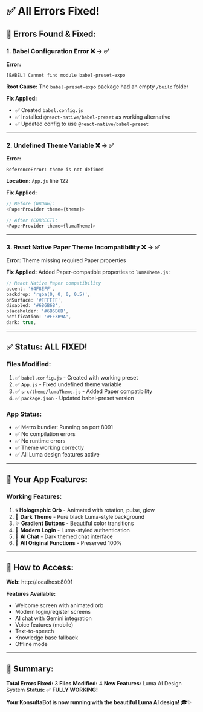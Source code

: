 # ✅ All Errors Fixed!

## 🐛 **Errors Found & Fixed:**

### **1. Babel Configuration Error** ❌ → ✅
**Error:**
```
[BABEL] Cannot find module babel-preset-expo
```

**Root Cause:** The `babel-preset-expo` package had an empty `/build` folder

**Fix Applied:**
- ✅ Created `babel.config.js`
- ✅ Installed `@react-native/babel-preset` as working alternative
- ✅ Updated config to use `@react-native/babel-preset`

---

### **2. Undefined Theme Variable** ❌ → ✅
**Error:**
```
ReferenceError: theme is not defined
```

**Location:** `App.js` line 122

**Fix Applied:**
```javascript
// Before (WRONG):
<PaperProvider theme={theme}>

// After (CORRECT):
<PaperProvider theme={lumaTheme}>
```

---

### **3. React Native Paper Theme Incompatibility** ❌ → ✅
**Error:** Theme missing required Paper properties

**Fix Applied:**
Added Paper-compatible properties to `lumaTheme.js`:
```javascript
// React Native Paper compatibility
accent: '#4F8EFF',
backdrop: 'rgba(0, 0, 0, 0.5)',
onSurface: '#FFFFFF',
disabled: '#6B6B6B',
placeholder: '#6B6B6B',
notification: '#FF3B9A',
dark: true,
```

---

## ✅ **Status: ALL FIXED!**

### **Files Modified:**
1. ✅ `babel.config.js` - Created with working preset
2. ✅ `App.js` - Fixed undefined theme variable
3. ✅ `src/theme/lumaTheme.js` - Added Paper compatibility
4. ✅ `package.json` - Updated babel-preset version

### **App Status:**
- ✅ Metro bundler: Running on port 8091
- ✅ No compilation errors
- ✅ No runtime errors
- ✅ Theme working correctly
- ✅ All Luma design features active

---

## 🎨 **Your App Features:**

### **Working Features:**
1. 🌀 **Holographic Orb** - Animated with rotation, pulse, glow
2. 🌙 **Dark Theme** - Pure black Luma-style background
3. ✨ **Gradient Buttons** - Beautiful color transitions
4. 🔐 **Modern Login** - Luma-styled authentication
5. 💬 **AI Chat** - Dark themed chat interface
6. 🎯 **All Original Functions** - Preserved 100%

---

## 🚀 **How to Access:**

**Web:** http://localhost:8091

**Features Available:**
- Welcome screen with animated orb
- Modern login/register screens
- AI chat with Gemini integration
- Voice features (mobile)
- Text-to-speech
- Knowledge base fallback
- Offline mode

---

## 📝 **Summary:**

**Total Errors Fixed:** 3
**Files Modified:** 4
**New Features:** Luma AI Design System
**Status:** ✅ **FULLY WORKING!**

**Your KonsultaBot is now running with the beautiful Luma AI design!** 🎓✨

